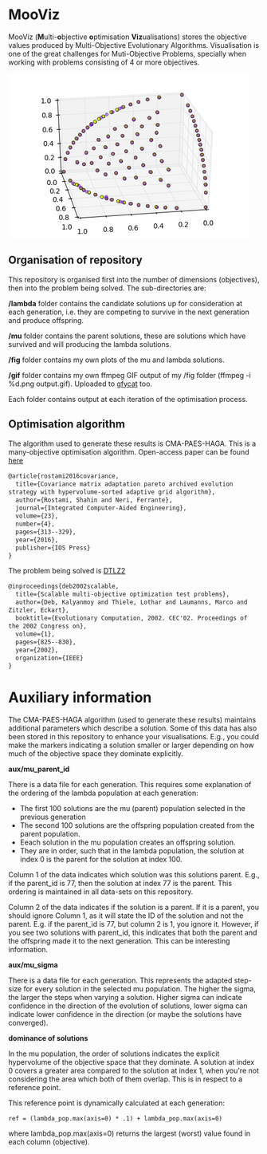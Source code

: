 # MooViz

MooViz (**M**ulti-**o**bjective **o**ptimisation **Viz**ualisations) stores the objective values produced by Multi-Objective Evolutionary Algorithms. Visualisation is one of the great challenges for Muti-Objective Problems, specially when working with problems consisting of 4 or more objectives.

![visualising the objective space](3D/DTLZ2/fig/760.png)

## Organisation of repository

This repository is organised first into the number of dimensions (objectives), then into the problem being solved. The sub-directories are:

**/lambda** folder contains the candidate solutions up for consideration at each generation, i.e. they are competing to survive in the next generation and produce offspring.

**/mu** folder contains the parent solutions, these are solutions which have survived and will producing the lambda solutions.

**/fig** folder contains my own plots of the mu and lambda solutions.

**/gif** folder contains my own ffmpeg GIF output of my /fig folder (ffmpeg -i %d.png output.gif). Uploaded to [gfycat](https://gfycat.com/EnragedLikelyBarnacle) too.

Each folder contains output at each iteration of the optimisation process.

## Optimisation algorithm

The algorithm used to generate these results is CMA-PAES-HAGA. This is a many-objective optimisation algorithm.  Open-access paper can be found [here](http://eprints.bournemouth.ac.uk/24371/)

```
@article{rostami2016covariance,
  title={Covariance matrix adaptation pareto archived evolution strategy with hypervolume-sorted adaptive grid algorithm},
  author={Rostami, Shahin and Neri, Ferrante},
  journal={Integrated Computer-Aided Engineering},
  volume={23},
  number={4},
  pages={313--329},
  year={2016},
  publisher={IOS Press}
}
```


The problem being solved is [DTLZ2](http://people.ee.ethz.ch/%7Esop/download/supplementary/testproblems/dtlz2/index.php)

```
@inproceedings{deb2002scalable,
  title={Scalable multi-objective optimization test problems},
  author={Deb, Kalyanmoy and Thiele, Lothar and Laumanns, Marco and Zitzler, Eckart},
  booktitle={Evolutionary Computation, 2002. CEC'02. Proceedings of the 2002 Congress on},
  volume={1},
  pages={825--830},
  year={2002},
  organization={IEEE}
}
```

# Auxiliary information
The CMA-PAES-HAGA algorithm (used to generate these results) maintains additional parameters which describe a solution. Some of this data has also been stored in this repository to enhance your visualisations. E.g., you could make the markers indicating a solution smaller or larger depending on how much of the objective space they dominate explicitly.

**aux/mu_parent_id**

There is a data file for each generation. This requires some explanation of the ordering of the lambda population at each generation:
- The first 100 solutions are the mu (parent) population selected in the previous generation
- The second 100 solutions are the offspring population created from the parent population.
- Eeach solution in the mu population creates an offspring solution.
- They are in order, such that in the lambda population, the solution at index 0 is the parent for the solution at index 100.

Column 1 of the data indicates which solution was this solutions parent. E.g., if the parent_id is 77, then the solution at index 77 is the parent. This ordering is maintained in all data-sets on this repository.

Column 2 of the data indicates if the solution is a parent. If it is a parent, you should ignore Column 1, as it will state the ID of the solution and not the parent. E.g. if the parent_id is 77, but column 2 is 1, you ignore it. However, if you see two solutions with parent_id, this indicates that both the parent and the offspring made it to the next generation. This can be interesting information. 

**aux/mu_sigma**

There is a data file for each generation. This represents the adapted step-size for every solution in the selected mu population. The higher the sigma, the larger the steps when varying a solution. Higher sigma can indicate confidence in the direction of the evolution of solutions, lower sigma can indicate lower confidence in the direction (or maybe the solutions have converged).

**dominance of solutions**

In the mu population, the order of solutions indicates the explicit hypervolume of the objective space that they dominate. A solution at index 0 covers a greater area compared to the solution at index 1, when you're not considering the area which both of them overlap. This is in respect to a reference point. 

This reference point is dynamically calculated at each generation:

```
ref = (lambda_pop.max(axis=0) * .1) + lambda_pop.max(axis=0)
```

where lambda_pop.max(axis=0) returns the largest (worst) value found in each column (objective).

